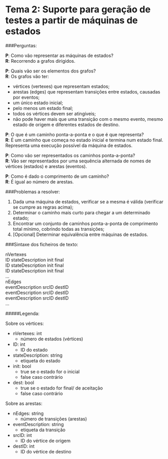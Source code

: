 Tema 2: Suporte para geração de testes a partir de máquinas de estados
======================================================================

###Perguntas:

**P**: Como vão representar as máquinas de estados?  
**R**: Recorrendo a grafos dirigidos.

**P**: Quais vão ser os elementos dos grafos?  
**R**: Os grafos vão ter:
* vértices (vertexes) que representam estados;
* arestas (edges) que representam transições entre estados, causadas por eventos;
* um único estado inicial;
* pelo menos um estado final;
* todos os vértices devem ser atingíveis;
* não pode haver mais que uma transição com o mesmo evento, mesmo estado de origem e diferentes estados de destino.

**P**: O que é um caminho ponta-a-ponta e o que é que representa?  
**R**: É um caminho que começa no estado inicial e termina num estado final. Representa uma execução possível da máquina de estados.

**P**: Como vão ser representados os caminhos ponta-a-ponta?  
**R**: Vão ser representados por uma sequência alternada de nomes de vértices (estados) e arestas (eventos).

**P**: Como é dado o comprimento de um caminho?  
**R**: É igual ao número de arestas.

###Problemas a resolver:

1. Dada uma máquina de estados, verificar se a mesma é válida (verificar se cumpre as regras acima);
2. Determinar o caminho mais curto para chegar a um determinado estado;
3. Encontrar um conjunto de caminhos ponta-a-ponta de comprimento total mínimo, cobrindo todas as transições;
4. [Opcional] Determinar equivalência entre máquinas de estados.

###Sintaxe dos ficheiros de texto:

nVertexes  
ID stateDescription init final  
ID stateDescription init final  
ID stateDescription init final  
...  
nEdges  
eventDescription srcID destID  
eventDescription srcID destID  
eventDescription srcID destID  
...

#####Legenda:

Sobre os vértices:
- nVertexes: int
  - número de estados (vértices)
- ID: int
  - ID do estado
- stateDescription: string
  - etiqueta do estado
- init: bool
  - true se o estado for o inicial
  - false caso contrário
- dest: bool
  - true se o estado for final/ de aceitação
  - false caso contrário

Sobre as arestas:
- nEdges: string
  - número de transições (arestas)
- eventDescription: string
  - etiqueta da transição
- srcID: int
  - ID do vértice de origem
- destID: int
  - ID do vértice de destino

